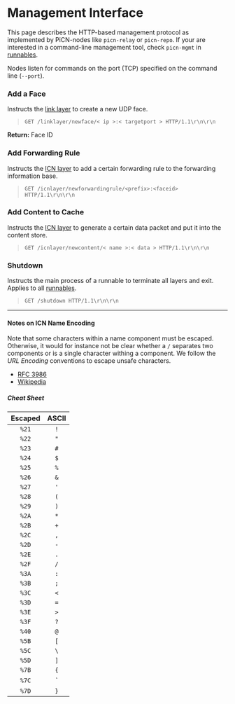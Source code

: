 # Management Interface

This page describes the HTTP-based management protocol as implemented by PiCN-nodes like `picn-relay` or `picn-repo`. If your are interested in a command-line management tool, check `picn-mgmt` in [runnables](toolbox.md).

Nodes listen for commands on the port (TCP) specified on the command line (`--port`).

### Add a Face

Instructs the [link layer](architecture.md) to create a new UDP face. 

> `GET /linklayer/newface/< ip >:< targetport > HTTP/1.1\r\n\r\n`

**Return:** Face ID



### Add Forwarding Rule

Instructs the [ICN layer](architecture.md) to add a certain forwarding rule to the forwarding information base.

> `GET /icnlayer/newforwardingrule/<prefix>:<faceid> HTTP/1.1\r\n\r\n`



### Add Content to Cache

Instructs the [ICN layer](architecture.md) to generate a certain data packet and put it into the content store.

> `GET /icnlayer/newcontent/< name >:< data > HTTP/1.1\r\n\r\n`



### Shutdown

Instructs the main process of a runnable to terminate all layers and exit. Applies to all [runnables](toolbox.md).

> `GET /shutdown HTTP/1.1\r\n\r\n`


--- 

#### Notes on ICN Name Encoding

Note that some characters within a name component must be escaped. Otherwise, it would for instance not be clear whether a `/` separates two components or is a single character withing a component.
We follow the *URL Encoding* conventions to escape unsafe characters.

* [RFC 3986](https://tools.ietf.org/html/rfc3986)
* [Wikipedia](https://en.wikipedia.org/wiki/Percent-encoding)

##### Cheat Sheet

|Escaped|ASCII|
|:---:|:-:|
|`%21`|`!`|
|`%22`|`"`|
|`%23`|`#`|
|`%24`|`$`|
|`%25`|`%`|
|`%26`|`&`|
|`%27`|`'`|
|`%28`|`(`|
|`%29`|`)`|
|`%2A`|`*`|
|`%2B`|`+`|
|`%2C`|`,`|
|`%2D`|`-`|
|`%2E`|`.`|
|`%2F`|`/`|
|`%3A`|`:`|
|`%3B`|`;`|
|`%3C`|`<`|
|`%3D`|`=`|
|`%3E`|`>`|
|`%3F`|`?`|
|`%40`|`@`|
|`%5B`|`[`|
|`%5C`|`\`|
|`%5D`|`]`|
|`%7B`|`{`|
|`%7C`|`|`|
|`%7D`|`}`|
